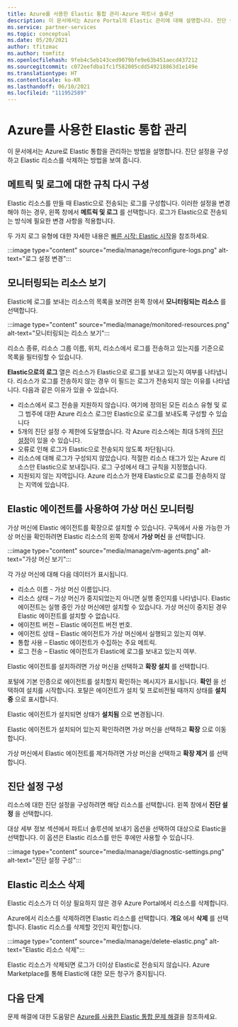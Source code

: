 ```yaml
---
title: Azure를 사용한 Elastic 통합 관리-Azure 파트너 솔루션
description: 이 문서에서는 Azure Portal의 Elastic 관리에 대해 설명합니다. 진단 설정을 구성하고 리소스를 삭제하는 방법입니다.
ms.service: partner-services
ms.topic: conceptual
ms.date: 05/20/2021
author: tfitzmac
ms.author: tomfitz
ms.openlocfilehash: 9feb4c5eb143ced9079bfe9e63b451aecd437212
ms.sourcegitcommit: c072eefdba1fc1f582005cdd549218863d1e149e
ms.translationtype: HT
ms.contentlocale: ko-KR
ms.lasthandoff: 06/10/2021
ms.locfileid: "111952589"
---
```

# <a name="manage-the-elastic-integration-with-azure"></a>Azure를 사용한 Elastic 통합 관리

이 문서에서는 Azure로 Elastic 통합을 관리하는 방법을 설명합니다. 진단 설정을 구성하고 Elastic 리소스를 삭제하는 방법을 보여 줍니다.

## <a name="reconfigure-rules-for-metrics-and-logs"></a>메트릭 및 로그에 대한 규칙 다시 구성

Elastic 리소스를 만들 때 Elastic으로 전송되는 로그를 구성합니다. 이러한 설정을 변경해야 하는 경우, 왼쪽 창에서 **메트릭 및 로그** 를 선택합니다. 로그가 Elastic으로 전송되는 방식에 필요한 변경 사항을 적용합니다.

두 가지 로그 유형에 대한 자세한 내용은 [빠른 시작: Elastic 시작](create.md)을 참조하세요.

:::image type="content" source="media/manage/reconfigure-logs.png" alt-text="로그 설정 변경":::

## <a name="view-monitored-resources"></a>모니터링되는 리소스 보기

Elastic에 로그를 보내는 리소스의 목록을 보려면 왼쪽 창에서 **모니터링되는 리소스** 를 선택합니다.

:::image type="content" source="media/manage/monitored-resources.png" alt-text="모니터링되는 리소스 보기":::

리소스 종류, 리소스 그룹 이름, 위치, 리소스에서 로그를 전송하고 있는지를 기준으로 목록을 필터링할 수 있습니다.

**Elastic으로의 로그** 열은 리소스가 Elastic으로 로그를 보내고 있는지 여부를 나타냅니다. 리소스가 로그를 전송하지 않는 경우 이 필드는 로그가 전송되지 않는 이유를 나타냅니다. 다음과 같은 이유가 있을 수 있습니다.

* 리소스에서 로그 전송을 지원하지 않습니다. 여기에 정의된 모든 리소스 유형 및 로그 범주에 대한 Azure 리소스 로그만 Elastic으로 로그를 보내도록 구성할 수 있습니다
* 5개의 진단 설정 수 제한에 도달했습니다. 각 Azure 리소스에는 최대 5개의 [진단 설정](../../azure-monitor/essentials/diagnostic-settings.md)이 있을 수 있습니다.
* 오류로 인해 로그가 Elastic으로 전송되지 않도록 차단됩니다.
* 리소스에 대해 로그가 구성되지 않았습니다. 적절한 리소스 태그가 있는 Azure 리소스만 Elastic으로 보내집니다. 로그 구성에서 태그 규칙을 지정했습니다. 
* 지원되지 않는 지역입니다. Azure 리소스가 현재 Elastic으로 로그를 전송하지 않는 지역에 있습니다. 

## <a name="monitor-virtual-machines-using-elastic-agent"></a>Elastic 에이전트를 사용하여 가상 머신 모니터링

가상 머신에 Elastic 에이전트를 확장으로 설치할 수 있습니다. 구독에서 사용 가능한 가상 머신을 확인하려면 Elastic 리소스의 왼쪽 창에서 **가상 머신** 을 선택합니다.

:::image type="content" source="media/manage/vm-agents.png" alt-text="가상 머신 보기":::

각 가상 머신에 대해 다음 데이터가 표시됩니다.

* 리소스 이름 - 가상 머신 이름입니다.
* 리소스 상태 – 가상 머신가 중지되었는지 아니면 실행 중인지를 나타냅니다. Elastic 에이전트는 실행 중인 가상 머신에만 설치할 수 있습니다. 가상 머신이 중지된 경우 Elastic 에이전트를 설치할 수 없습니다.
* 에이전트 버전 – Elastic 에이전트 버전 번호.
* 에이전트 상태 – Elastic 에이전트가 가상 머신에서 실행되고 있는지 여부.
* 통합 사용 – Elastic 에이전트가 수집하는 주요 메트릭.
* 로그 전송 – Elastic 에이전트가 Elastic에 로그를 보내고 있는지 여부.

Elastic 에이전트를 설치하려면 가상 머신을 선택하고 **확장 설치** 를 선택합니다.

포털에 기본 인증으로 에이전트를 설치할지 확인하는 메시지가 표시됩니다. **확인** 을 선택하여 설치를 시작합니다. 포탈은 에이전트가 설치 및 프로비전될 때까지 상태를 **설치 중** 으로 표시합니다.

Elastic 에이전트가 설치되면 상태가 **설치됨** 으로 변경됩니다.

Elastic 에이전트가 설치되어 있는지 확인하려면 가상 머신을 선택하고 **확장** 으로 이동합니다.

가상 머신에서 Elastic 에이전트를 제거하려면 가상 머신을 선택하고 **확장 제거** 를 선택합니다.

## <a name="configure-diagnostic-settings"></a>진단 설정 구성

리소스에 대한 진단 설정을 구성하려면 해당 리소스를 선택합니다. 왼쪽 창에서 **진단 설정** 을 선택합니다. 

대상 세부 정보 섹션에서 파트너 솔루션에 보내기 옵션을 선택하여 대상으로 Elastic을 선택합니다. 이 옵션은 Elastic 리소스를 만든 후에만 사용할 수 있습니다.

:::image type="content" source="media/manage/diagnostic-settings.png" alt-text="진단 설정 구성":::

## <a name="delete-elastic-resource"></a>Elastic 리소스 삭제

Elastic 리소스가 더 이상 필요하지 않은 경우 Azure Portal에서 리소스를 삭제합니다.

Azure에서 리소스를 삭제하려면 Elastic 리소스를 선택합니다. **개요** 에서 **삭제** 를 선택합니다. Elastic 리소스를 삭제할 것인지 확인합니다.

:::image type="content" source="media/manage/delete-elastic.png" alt-text="Elastic 리소스 삭제":::

Elastic 리소스가 삭제되면 로그가 더이상 Elastic로 전송되지 않습니다. Azure Marketplace를 통해 Elastic에 대한 모든 청구가 중지됩니다.

## <a name="next-steps"></a>다음 단계

문제 해결에 대한 도움말은 [Azure를 사용한 Elastic 통합 문제 해결](troubleshoot.md)을 참조하세요.
